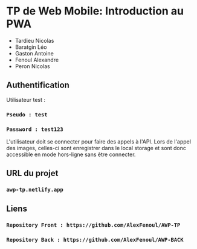 # TP de Web Mobile: Introduction au PWA

-   Tardieu Nicolas
-   Baratgin Léo
-   Gaston Antoine
-   Fenoul Alexandre
-   Peron Nicolas

## Authentification

Utilisateur test :

### `Pseudo : test`

### `Password : test123`

L'utilisateur doit se connecter pour faire des appels à l'API.
Lors de l'appel des images, celles-ci sont enregistrer dans le local storage et sont donc accessible en mode hors-ligne sans être connecter.

## URL du projet

### `awp-tp.netlify.app`

## Liens

### `Repository Front : https://github.com/AlexFenoul/AWP-TP`

### `Repository Back : https://github.com/AlexFenoul/AWP-BACK`
